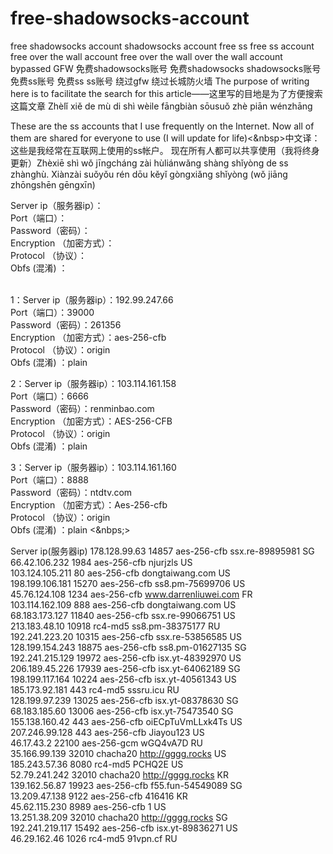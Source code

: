 # free-shadowsocks-account
free shadowsocks account shadowsocks account free ss free ss account free over the wall account free over the wall over the wall account bypassed GFW 免费shadowsocks账号 免费shadowsocks shadowsocks账号 免费ss账号 免费ss ss账号 绕过gfw 绕过长城防火墙 The purpose of writing here is to facilitate the search for this article——这里写的目地是为了方便搜索这篇文章 Zhèlǐ xiě de mù di shì wèile fāngbiàn sōusuǒ zhè piān wénzhāng

These are the ss accounts that I use frequently on the Internet. Now all of them are shared for everyone to use (I will update for life)<&nbsp>中文译：这些是我经常在互联网上使用的ss帐户。 现在所有人都可以共享使用（我将终身更新）Zhèxiē shì wǒ jīngcháng zài hùliánwǎng shàng shǐyòng de ss zhànghù. Xiànzài suǒyǒu rén dōu kěyǐ gòngxiǎng shǐyòng (wǒ jiāng zhōngshēn gēngxīn)

Server ip（服务器ip）：
<br>Port（端口）：
<br>Password（密码）：
<br>Encryption （加密方式）：
<br>Protocol （协议）：
<br> Obfs (混淆) ：

<br>1：Server ip（服务器ip）：192.99.247.66 
<br>Port（端口）：39000
<br>Password（密码）：261356
<br>Encryption （加密方式）：aes-256-cfb
<br>Protocol （协议）：origin
<br> Obfs (混淆) ：plain

2：Server ip（服务器ip）：103.114.161.158
<br>Port（端口）：6666
<br>Password（密码）：renminbao.com
<br>Encryption （加密方式）：AES-256-CFB
<br>Protocol （协议）：origin
<br> Obfs (混淆) ：plain

3：Server ip（服务器ip）：103.114.161.160
<br>Port（端口）：8888
<br>Password（密码）：ntdtv.com
<br>Encryption （加密方式）：Aes-256-cfb
<br>Protocol （协议）：origin
<br> Obfs (混淆) ：plain
<&nbps;>

Server ip(服务器ip)
178.128.99.63	14857	aes-256-cfb	ssx.re-89895981	SG	
66.42.106.232	1984	aes-256-cfb	njurjzls	US	
103.124.105.211	80	aes-256-cfb	dongtaiwang.com	US	
198.199.106.181	15270	aes-256-cfb	ss8.pm-75699706	US	
45.76.124.108	1234	aes-256-cfb	www.darrenliuwei.com	FR	
103.114.162.109	888	aes-256-cfb	dongtaiwang.com	US	
68.183.173.127	11840	aes-256-cfb	ssx.re-99066751	US	
213.183.48.10	10918	rc4-md5	ss8.pm-38375177	RU	
192.241.223.20	10315	aes-256-cfb	ssx.re-53856585	US	
128.199.154.243	18875	aes-256-cfb	ss8.pm-01627135	SG	
192.241.215.129	19972	aes-256-cfb	isx.yt-48392970	US	
206.189.45.226	17939	aes-256-cfb	isx.yt-64062189	SG	
198.199.117.164	10224	aes-256-cfb	isx.yt-40561343	US	
185.173.92.181	443	rc4-md5	sssru.icu	RU	
128.199.97.239	13025	aes-256-cfb	isx.yt-08378630	SG	
68.183.185.60	13006	aes-256-cfb	isx.yt-75473540	SG	
155.138.160.42	443	aes-256-cfb	oiECpTuVmLLxk4Ts	US	
207.246.99.128	443	aes-256-cfb	Jiayou123	US	
46.17.43.2	22100	aes-256-gcm	wGQ4vA7D	RU	
35.166.99.139	32010	chacha20	http://gggg.rocks	US	
185.243.57.36	8080	rc4-md5	PCHQ2E	US	
52.79.241.242	32010	chacha20	http://gggg.rocks	KR	
139.162.56.87	19923	aes-256-cfb	f55.fun-54549089	SG	
13.209.47.138	9122	aes-256-cfb	416416	KR	
45.62.115.230	8989	aes-256-cfb	1	US	
13.251.38.209	32010	chacha20	http://gggg.rocks	SG	
192.241.219.117	15492	aes-256-cfb	isx.yt-89836271		US	
46.29.162.46	1026	rc4-md5	91vpn.cf	RU	





















